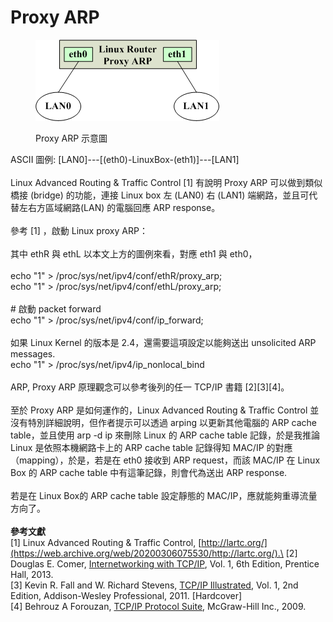 # Proxy ARP

<figure><img src="../.gitbook/assets/image (4).png" alt=""><figcaption><p>Proxy ARP 示意圖</p></figcaption></figure>

ASCII 圖例: \[LAN0]---\[(eth0)-LinuxBox-(eth1)]---\[LAN1]\
\
Linux Advanced Routing & Traffic Control \[1] 有說明 Proxy ARP 可以做到類似橋接 (bridge) 的功能，連接 Linux box 左 (LAN0) 右 (LAN1) 端網路，並且可代替左右方區域網路(LAN) 的電腦回應 ARP response。\
\
參考 \[1] ，啟動 Linux proxy ARP：\
\
其中 ethR 與 ethL 以本文上方的圖例來看，對應 eth1 與 eth0，\
\
echo "1" > /proc/sys/net/ipv4/conf/ethR/proxy\_arp;\
echo "1" > /proc/sys/net/ipv4/conf/ethL/proxy\_arp;\
\
\# 啟動 packet forward\
echo "1" > /proc/sys/net/ipv4/conf/ip\_forward;\
\
如果 Linux Kernel 的版本是 2.4，還需要這項設定以能夠送出 unsolicited ARP messages.\
echo "1" > /proc/sys/net/ipv4/ip\_nonlocal\_bind\
\
ARP, Proxy ARP 原理觀念可以參考後列的任一 TCP/IP 書籍 \[2]\[3]\[4]。\
\
至於 Proxy ARP 是如何運作的，Linux Advanced Routing & Traffic Control 並沒有特別詳細說明，但作者提示可以透過 arping 以更新其他電腦的 ARP cache table，並且使用 arp -d ip 來刪除 Linux 的 ARP cache table 記錄，於是我推論 Linux 是依照本機網路卡上的 ARP cache table 記錄得知 MAC/IP 的對應（mapping），於是，若是在 eth0 接收到 ARP request，而該 MAC/IP 在 Linux Box 的 ARP cache table 中有這筆記錄，則會代為送出 ARP response.\
\
若是在 Linux Box的 ARP cache table 設定靜態的 MAC/IP，應就能夠重導流量方向了。\
\
**參考文獻**\
\[1] Linux Advanced Routing & Traffic Control, [http://lartc.org/](https://web.archive.org/web/20200306075530/http://lartc.org/).\
\[2] Douglas E. Comer, [Internetworking with TCP/IP](https://web.archive.org/web/20200306075530/http://www.amazon.com/gp/product/013608530X/ref=as\_li\_tf\_tl?ie=UTF8\&camp=1789\&creative=9325\&creativeASIN=013608530X\&linkCode=as2\&tag=apla0fb9-20), Vol. 1, 6th Edition, Prentice Hall, 2013.\
\[3] Kevin R. Fall and W. Richard Stevens, [TCP/IP Illustrated](https://web.archive.org/web/20200306075530/http://www.amazon.com/gp/product/0321336313/ref=as\_li\_tf\_tl?ie=UTF8\&camp=1789\&creative=9325\&creativeASIN=0321336313\&linkCode=as2\&tag=apla0fb9-20), Vol. 1, 2nd Edition, Addison-Wesley Professional, 2011. \[Hardcover]\
\[4] Behrouz A Forouzan, [TCP/IP Protocol Suite](https://web.archive.org/web/20200306075530/http://www.amazon.com/gp/product/0073376043/ref=as\_li\_tf\_tl?ie=UTF8\&camp=1789\&creative=9325\&creativeASIN=0073376043\&linkCode=as2\&tag=apla0fb9-20), McGraw-Hill Inc., 2009.
